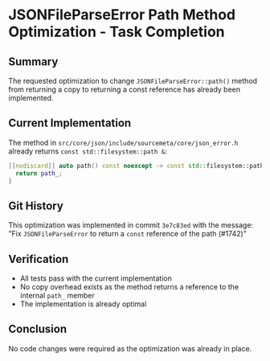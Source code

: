 # JSONFileParseError Path Method Optimization - Task Completion

## Summary
The requested optimization to change `JSONFileParseError::path()` method from returning a copy to returning a const reference has already been implemented.

## Current Implementation
The method in `src/core/json/include/sourcemeta/core/json_error.h` already returns `const std::filesystem::path &`:

```cpp
[[nodiscard]] auto path() const noexcept -> const std::filesystem::path & {
  return path_;
}
```

## Git History
This optimization was implemented in commit `3e7c83ed` with the message:
"Fix `JSONFileParseError` to return a `const` reference of the path (#1742)"

## Verification
- All tests pass with the current implementation
- No copy overhead exists as the method returns a reference to the internal `path_` member
- The implementation is already optimal

## Conclusion
No code changes were required as the optimization was already in place.
